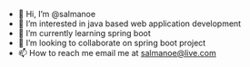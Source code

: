 - 👋 Hi, I’m @salmanoe
- 👀 I’m interested in java based web application development
- 🌱 I’m currently learning spring boot
- 💞️ I’m looking to collaborate on spring boot project
- 📫 How to reach me email me at salmanoe@live.com

<!---
salmanoe/salmanoe is a ✨ special ✨ repository because its `README.md` (this file) appears on your GitHub profile.
You can click the Preview link to take a look at your changes.
--->
